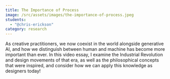 ```yaml
---
title: The Importance of Process
image: /src/assets/images/the-importance-of-process.jpeg
students:
  - "@chris-erickson"
category: research
---
```

As creative practitioners, we now coexist in the world alongside generative AI, and how we distinguish between human and machine has become more important than ever. In this video essay, I examine the Industrial Revolution and design movements of that era, as well as the philosophical concepts that were inspired, and consider how we can apply this knowledge as designers today!